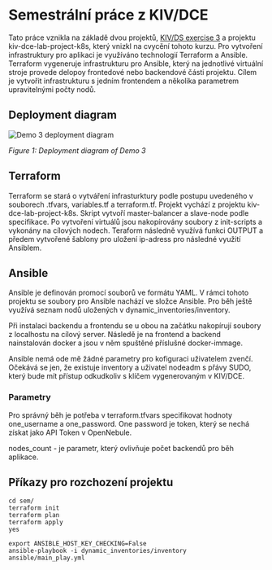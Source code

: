# Semestrální práce z KIV/DCE

Tato práce vznikla na základě dvou projektů,  [KIV/DS exercise 3](https://github.com/maxotta/kiv-ds-vagrant/tree/master/demo-3) a projektu kiv-dce-lab-project-k8s, který vnizkl na cvycění tohoto kurzu.
Pro vytvoření infrastruktury pro aplikaci je využíváno technologií Terraform a Ansible. Terraform vygeneruje infrastrukturu pro Ansible, který na jednotlivé virtuální stroje provede delopoy frontedové nebo backendové části projektu. 
Cílem je vytvořit infrastrukturu s jedním frontendem a několika parametrem upravitelnými počty nodů.

## Deployment diagram

![Demo 3 deployment diagram](demo-3-deployment.png)

*Figure 1: Deployment diagram of Demo 3*
## Terraform
Terraform se stará o vytváření infrasturktury podle postupu uvedeného v souborech .tfvars, variables.tf a terraform.tf. Projekt vychází z projektu kiv-dce-lab-project-k8s. Skript vytvoří master-balancer a slave-node podle specifikace. Po vytvoření virtuálů jsou nakopírovány soubory z init-scripts a vykonány na cílových nodech. Teraform následně využívá funkci OUTPUT a předem vytvořené šablony pro uložení ip-adress pro následné využití Ansiblem.

## Ansible
Ansible je definován promocí souborů ve formátu YAML. 
V rámci tohoto projektu se soubory pro Ansible nachází ve složce Ansible. Pro běh ještě využívá seznam nodů uložených v dynamic_inventories/inventory.

Při instalaci backendu a frontendu se u obou na začátku nakopírují soubory z localhostu na cílový server. Následě je na frontend a backend nainstalován docker a jsou v něm spuštěné příslušné docker-immage.

Ansible nemá ode mě žádné parametry pro kofiguraci uživatelem zvenčí. Očekává se jen, že existuje inventory a uživatel nodeadm s přávy SUDO, který bude mít přístup odkudkoliv s klíčem vygenerovaným v KIV/DCE.

### Parametry
Pro správný běh je potřeba v terraform.tfvars specifikovat hodnoty one_username a one_password. One password je token, který se nechá získat jako API Token v OpenNebule.

  nodes_count - je parametr, který ovlivňuje počet backendů pro běh aplikace.



## Příkazy pro rozchození projektu
```
cd sem/
terraform init
terraform plan
terraform apply
yes

export ANSIBLE_HOST_KEY_CHECKING=False
ansible-playbook -i dynamic_inventories/inventory ansible/main_play.yml

```
